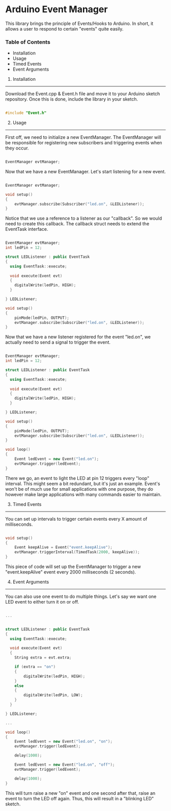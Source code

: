 Arduino Event Manager
=====================

This library brings the principle of Events/Hooks to Arduino. In short, it allows a user
to respond to certain "events" quite easily.

### Table of Contents
* Installation
* Usage
* Timed Events
* Event Arguments


1. Installation
---------------

Download the Event.cpp & Event.h file and move it to your Arduino sketch repository. Once this is done, include the library in your sketch.

``` cpp

#include "Event.h"

```


2. Usage
--------

First off, we need to initialize a new EventManager. The EventManager will be responsible for registering new subscribers and triggering events when they occur.

``` cpp

EventManager evtManager;

```

Now that we have a new EventManager. Let's start listening for a new event.

``` cpp

EventManager evtManager;

void setup() 
{
	evtManager.subscribe(Subscriber("led.on", &LEDListener));
}

```

Notice that we use a reference to a listener as our "callback". So we would need to create this callback. The callback struct needs to extend the EventTask interface.

``` cpp

EventManager evtManager;
int ledPin = 12;

struct LEDListener : public EventTask
{
  using EventTask::execute;
  
  void execute(Event evt)
  {
  	digitalWrite(ledPin, HIGH);
  }

} LEDListener;

void setup() 
{
	pinMode(ledPin, OUTPUT);
	evtManager.subscribe(Subscriber("led.on", &LEDListener));
}

```

Now that we have a new listener registered for the event "led.on", we actually need to send a signal to trigger the event.

``` cpp

EventManager evtManager;
int ledPin = 12;

struct LEDListener : public EventTask
{
  using EventTask::execute;
  
  void execute(Event evt)
  {
  	digitalWrite(ledPin, HIGH);
  }

} LEDListener;

void setup() 
{
	pinMode(ledPin, OUTPUT);
	evtManager.subscribe(Subscriber("led.on", &LEDListener));
}

void loop()
{
	Event ledEvent = new Event("led.on");
	evtManager.trigger(ledEvent);
}

```

There we go, an event to light the LED at pin 12 triggers every "loop" interval. This might seem a bit redundant, but it's just an example. Event's won't be of much use for small applications with one purpose, they do however make large applications with many commands easier to maintain.


3. Timed Events
---------------

You can set up intervals to trigger certain events every X amount of milliseconds.

``` cpp

void setup()
{
	Event keepAlive = Event("event.keepAlive");
    evtManager.triggerInterval(TimedTask(2000, keepAlive));  
}

```

This piece of code will set up the EventManager to trigger a new "event.keepAlive" event every 2000 milliseconds (2 seconds).

4. Event Arguments
------------------

You can also use one event to do multiple things. Let's say we want one LED event to either turn it on or off.

``` cpp

...


struct LEDListener : public EventTask
{
  using EventTask::execute;
  
  void execute(Event evt)
  {
  	String extra = evt.extra;

  	if (extra == "on")
  	{
  		digitalWrite(ledPin, HIGH);
  	}
  	else
  	{
  		digitalWrite(ledPin, LOW);
  	}
  }

} LEDListener;

...

void loop()
{
	Event ledEvent = new Event("led.on", "on");
	evtManager.trigger(ledEvent);

	delay(1000);

	Event ledEvent = new Event("led.on", "off");
	evtManager.trigger(ledEvent);

	delay(1000);
}

```

This will turn raise a new "on" event and one second after that, raise an event to turn the LED off again. Thus, this will result in a "blinking LED" sketch.
